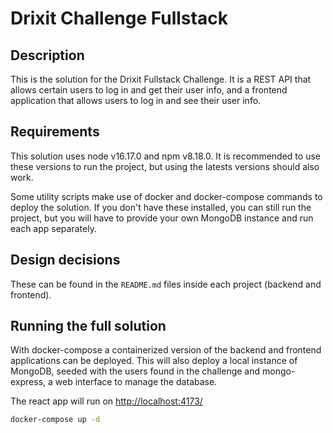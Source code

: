 # Drixit Challenge Fullstack

## Description

This is the solution for the Drixit Fullstack Challenge. It is a REST API that allows certain users to log in and get their user info, and a frontend application that allows users to log in and see their user info.

## Requirements

This solution uses node v16.17.0 and npm v8.18.0. It is recommended to use these versions to run the project, but using the latests versions should also work.

Some utility scripts make use of docker and docker-compose commands to deploy the solution. If you don't have these installed, you can still run the project, but you will have to provide your own MongoDB instance and run each app separately.

## Design decisions

These can be found in the `README.md` files inside each project (backend and frontend).

## Running the full solution

With docker-compose a containerized version of the backend and frontend applications can be deployed. This will also deploy a local instance of MongoDB, seeded with the users found in the challenge and mongo-express, a web interface to manage the database.

The react app will run on [http://localhost:4173/](http://localhost:4173/)

```bash
docker-compose up -d
```
